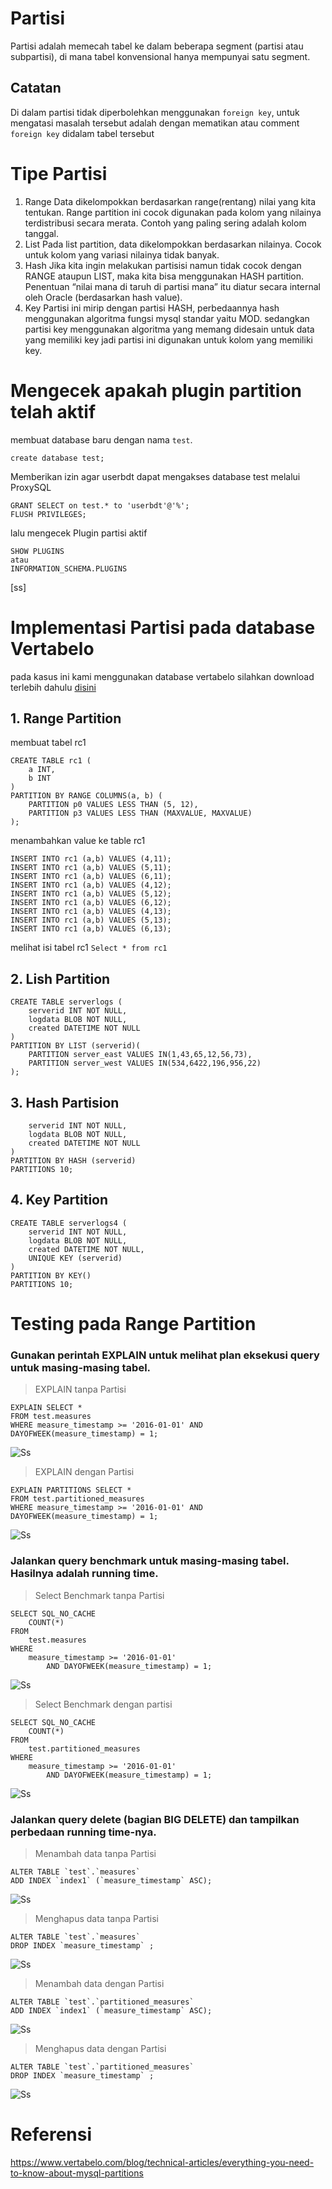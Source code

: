# Partisi
Partisi adalah memecah tabel ke dalam beberapa segment (partisi atau subpartisi), di mana tabel konvensional hanya mempunyai satu segment.
## Catatan
Di dalam partisi tidak diperbolehkan menggunakan ```foreign key```, untuk mengatasi masalah tersebut adalah dengan mematikan atau comment ```foreign key``` didalam tabel tersebut
# Tipe Partisi
1. Range
Data dikelompokkan berdasarkan range(rentang) nilai yang kita tentukan. Range partition ini cocok digunakan pada kolom yang nilainya terdistribusi secara merata. Contoh yang paling sering adalah kolom tanggal.
2. List
Pada list partition, data dikelompokkan berdasarkan nilainya. Cocok untuk kolom yang variasi nilainya tidak banyak.
3. Hash
Jika kita ingin melakukan partisisi namun tidak cocok dengan RANGE ataupun LIST, maka kita bisa menggunakan HASH partition. Penentuan “nilai mana di taruh di partisi mana” itu diatur secara internal oleh Oracle (berdasarkan hash value).
4. Key
Partisi ini mirip dengan partisi HASH, perbedaannya hash menggunakan algoritma fungsi mysql standar yaitu MOD. sedangkan partisi key menggunakan algoritma yang memang didesain untuk data yang memiliki key jadi partisi ini digunakan untuk kolom yang memiliki key.

# Mengecek apakah plugin partition telah aktif
membuat database baru dengan nama ```test```.
```
create database test;
```
Memberikan izin agar userbdt dapat mengakses database test melalui ProxySQL
```
GRANT SELECT on test.* to 'userbdt'@'%';
FLUSH PRIVILEGES;
```
lalu mengecek Plugin partisi aktif 
```
SHOW PLUGINS 
atau
INFORMATION_SCHEMA.PLUGINS
```
[ss]

# Implementasi Partisi pada database Vertabelo
pada kasus ini kami menggunakan database vertabelo silahkan download terlebih dahulu [disini](https://drive.google.com/file/d/0B2Ksz9hP3LtXRUppZHdhT1pBaWM/view) 
## 1. Range Partition
membuat tabel rc1 
```
CREATE TABLE rc1 (
    a INT,
    b INT
)
PARTITION BY RANGE COLUMNS(a, b) (
    PARTITION p0 VALUES LESS THAN (5, 12),
    PARTITION p3 VALUES LESS THAN (MAXVALUE, MAXVALUE)
);
```
menambahkan value ke table rc1
```
INSERT INTO rc1 (a,b) VALUES (4,11);
INSERT INTO rc1 (a,b) VALUES (5,11);
INSERT INTO rc1 (a,b) VALUES (6,11);
INSERT INTO rc1 (a,b) VALUES (4,12);
INSERT INTO rc1 (a,b) VALUES (5,12);
INSERT INTO rc1 (a,b) VALUES (6,12);
INSERT INTO rc1 (a,b) VALUES (4,13);
INSERT INTO rc1 (a,b) VALUES (5,13);
INSERT INTO rc1 (a,b) VALUES (6,13);
```
melihat isi tabel rc1 ```Select * from rc1```

## 2. Lish Partition
```
CREATE TABLE serverlogs (
    serverid INT NOT NULL, 
    logdata BLOB NOT NULL,
    created DATETIME NOT NULL
)
PARTITION BY LIST (serverid)(
    PARTITION server_east VALUES IN(1,43,65,12,56,73),
    PARTITION server_west VALUES IN(534,6422,196,956,22)
);
```
## 3. Hash Partision
```CREATE TABLE serverlogs2 (
    serverid INT NOT NULL, 
    logdata BLOB NOT NULL,
    created DATETIME NOT NULL
)
PARTITION BY HASH (serverid)
PARTITIONS 10;
```
## 4. Key Partition
```
CREATE TABLE serverlogs4 (
    serverid INT NOT NULL, 
    logdata BLOB NOT NULL,
    created DATETIME NOT NULL,
    UNIQUE KEY (serverid)
)
PARTITION BY KEY()
PARTITIONS 10;
```

# Testing pada Range Partition
### Gunakan perintah EXPLAIN untuk melihat plan eksekusi query untuk masing-masing tabel.
> EXPLAIN tanpa Partisi
```
EXPLAIN SELECT *
FROM test.measures
WHERE measure_timestamp >= '2016-01-01' AND DAYOFWEEK(measure_timestamp) = 1;
```
![Ss](https://github.com/Nirmala01/BDT/blob/master/Tugas%202%20Partisi/Ss/Screen%20Shot%202019-03-20%20at%204.06.20%20AM.png)
> EXPLAIN dengan Partisi
```
EXPLAIN PARTITIONS SELECT *
FROM test.partitioned_measures
WHERE measure_timestamp >= '2016-01-01' AND DAYOFWEEK(measure_timestamp) = 1;
```
![Ss](https://github.com/Nirmala01/BDT/blob/master/Tugas%202%20Partisi/Ss/Screen%20Shot%202019-03-20%20at%204.07.03%20AM.png)
### Jalankan query benchmark untuk masing-masing tabel. Hasilnya adalah running time.
> Select Benchmark tanpa Partisi
```
SELECT SQL_NO_CACHE
    COUNT(*)
FROM
    test.measures
WHERE
    measure_timestamp >= '2016-01-01'
        AND DAYOFWEEK(measure_timestamp) = 1;
```
![Ss](https://github.com/Nirmala01/BDT/blob/master/Tugas%202%20Partisi/Ss/Screen%20Shot%202019-03-20%20at%204.07.45%20AM.png)
> Select Benchmark dengan partisi
``` 
SELECT SQL_NO_CACHE
    COUNT(*)
FROM
    test.partitioned_measures
WHERE
    measure_timestamp >= '2016-01-01'
        AND DAYOFWEEK(measure_timestamp) = 1;
```
![Ss](https://github.com/Nirmala01/BDT/blob/master/Tugas%202%20Partisi/Ss/Screen%20Shot%202019-03-20%20at%204.08.19%20AM.png)
### Jalankan query delete (bagian BIG DELETE) dan tampilkan perbedaan running time-nya.
> Menambah data tanpa Partisi
```
ALTER TABLE `test`.`measures` 
ADD INDEX `index1` (`measure_timestamp` ASC);
```
![Ss](https://github.com/Nirmala01/BDT/blob/master/Tugas%202%20Partisi/Ss/Screen%20Shot%202019-03-20%20at%204.20.28%20AM.png)
> Menghapus data tanpa Partisi
```
ALTER TABLE `test`.`measures` 
DROP INDEX `measure_timestamp` ;
```
![Ss](https://github.com/Nirmala01/BDT/blob/master/Tugas%202%20Partisi/Ss/Screen%20Shot%202019-03-20%20at%204.19.18%20AM.png)
> Menambah data dengan Partisi
```
ALTER TABLE `test`.`partitioned_measures` 
ADD INDEX `index1` (`measure_timestamp` ASC);
```
![Ss](https://github.com/Nirmala01/BDT/blob/master/Tugas%202%20Partisi/Ss/Screen%20Shot%202019-03-20%20at%204.20.41%20AM.png)
> Menghapus data dengan Partisi
```
ALTER TABLE `test`.`partitioned_measures` 
DROP INDEX `measure_timestamp` ;
```
![Ss](https://github.com/Nirmala01/BDT/blob/master/Tugas%202%20Partisi/Ss/Screen%20Shot%202019-03-20%20at%204.20.09%20AM.png)
# Referensi
https://www.vertabelo.com/blog/technical-articles/everything-you-need-to-know-about-mysql-partitions

